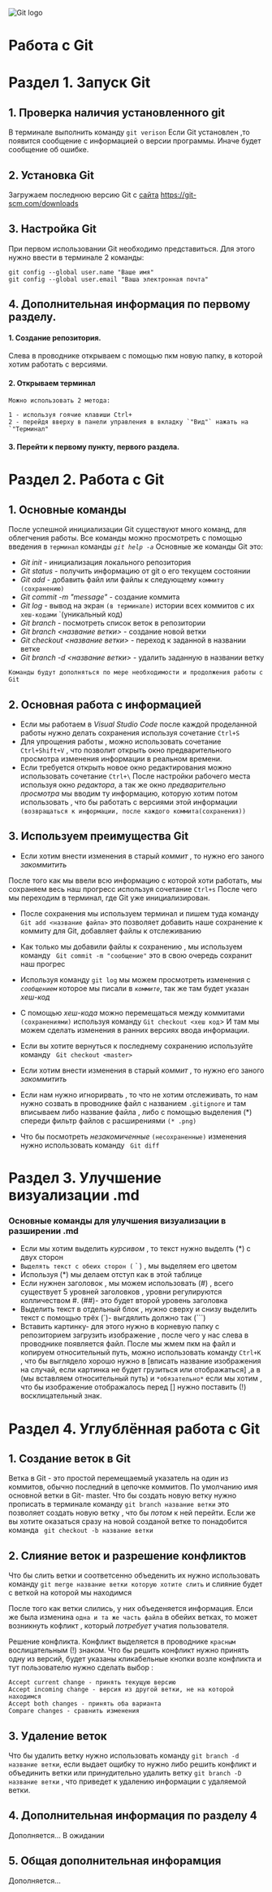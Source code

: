 ![Git logo](Логотип-removebg-preview.png)
# Работа с Git

#  Раздел 1. Запуск Git
## 1. Проверка наличия установленного git

В терминале выполнить команду `git verison`
Если Git установлен ,то появится сообщение с информацией о версии программы. Иначе будет сообщение об ошибке.

## 2. Установка Git
Загружаем последнюю версию Git с [сайта](https://git-scm.com/downloads) https://git-scm.com/downloads

## 3.  Настройка Git 
При первом использовании Git необходимо представиться. Для этого нужно ввести в терминале 2 команды: 
```
git config --global user.name "Ваше имя"
git config --global user.email "Ваша электронная почта"
```

## 4. Дополнительная информация по первому разделу. 

#### 1. Создание репозитория.
Слева в проводнике открываем с помощью пкм новую папку, в которой хотим работать с версиями. 

#### 2. Открываем терминал 
`Можно использовать 2 метода:`
```
1 - используя гоячие клавиши Сtrl+
2 - перейдя вверху в панели управления в вкладку `"Вид"` нажать на `"Терминал" 
```
#### 3. Перейти к первому пункту, первого раздела.

#  Раздел 2. Работа с Git
## 1. Основные команды
После успешной инициализации Git существуют много команд, для облегчения работы. Все команды можно просмотреть с помощью введения в `терминал` команды *`git help -a`*
Основные же команды Git  это:
* *Git init* - инициализация локального репозитория
* *Git status* - получить информацию от git о его текущем состоянии
* *Git add* - добавить файл или файлы к следующему `коммиту` `(сохранению)`
* *Git commit -m "message"* - создание коммита 
* *Git log* - вывод на экран `(в терминале)` истории всех коммитов с их `хеш-кодами` `(уникальный код)
* *Git branch* - посмотреть список веток в репозитории
* *Git branch <название ветки>* - создание новой ветки
* *Git checkout <название ветки>* - переход к заданной в названии ветке
* *Git branch -d <название ветки>* - удалить заданную в названии ветку

```
Команды будут дополняться по мере необходимости и продолжения работы с Git 
```
## 2. Основная работа c информацией 
* Если мы работаем в *Visual Studio Code* после каждой проделанной работы нужно делать сохранения используя сочетание `Ctrl+S` 
* Для упрощения работы , можно использовать сочетаниe `Ctrl+Shift+V` , что позволит открыть окно предварительного просмотра изменения информации в реальном времени.
* Если требуется открыть новое окно редактирования можно использовать сочетание `Ctrl+\`
После настройки рабочего места используя окно *редактора*, а так же окно *предварительно просмотра* мы вводим ту информацию, которую хотим потом использовать , что бы работать с версиями этой информации `(возвращаться к информации, после каждого коммита(сохранения))`

## 3. Используем преимущества Git
 * Если хотим внести изменения в старый *коммит* , то нужно его заного *закоммитить*

После того как мы ввели всю информацию с которой хоти работать, мы сохраняем весь наш прогресс используя сочетание `Ctrl+s` 
После чего мы переходим в терминал, где Git уже инициализирован.

 * После сохранения мы используем терминал и пишем туда команду `Git add <название файла>` это позволяет добавить наше сохранение к коммиту для Git, добавляет файлы к отслеживанию
 * Как только мы добавили файлы к сохранению , мы используем команду ` Git commit -m "сообщение"` это в свою очередь сохранит наш прогрес 
 * Используя команду `git log` мы можем просмотреть изменения с *`сообщением`* которое мы писали в *`коммите`*, так же там будет указан *хеш-код*
 * С помощью *хеш-кода* можно перемещаться между коммитами `(сохранениями)` используя команду `Git checkout <хеш код`>
И там мы можем сделать изменения в ранних версиях ввода информации.
 * Если вы хотите вернуться к последнему сохранению используйте команду  ` Git checkout <master>`
 * Если хотим внести изменения в старый *коммит* , то нужно его заного *закоммитить*

* Если нам нужно игнорирвать , то что не хотим отслеживать, то нам нужно созвать в проводнике файл с названием `.gitignore` и там вписываем либо название файла , либо с помощью выделения (*) спереди фильтр файлов с расширениями `(* .png)`
* Что бы посмотреть *незакомиченные* `(несохраненные)` изменения нужно использовать команду ` Git diff`



# Раздел 3. Улучшение визуализации .md
### Основные команды для улучшения визуализации в разширении .md 
* Если мы хотим выделить *курсивом* , то текст нужно выделть (*) с двух сторон
* `Выделять текст с обеих сторон (` ` )  , мы  выделяем его цветом
* Используя (*) мы делаем отступ как в этой таблице
* Если нужнен заголовок , мы можем использовать (#) , всего существует 5 уровней заголовков , уровни регулируются колличеством #. (##)- это будет второй уровень заголовка
* Выделить текст в отдельный блок , нужно сверху и снизу выделить текст с помощью трёх (`)- выгдялить должно так (```)
* Вставить картинку- для этого нужно в корневую папку с репозиторием загрузить изображение , после чего у нас слева в проводнике появляется файл. После мы жмем пкм на файл и копируем относительный путь, можно использовать команду `Ctrl+K` , что бы выглядело хорошо нужно   в [вписать название изображения на случай, если картинка не будет грузиться или отображаться] ,а в (мы вставляем относительный путь) и `*обязательно*` если мы хотим , что бы изображение отображалось перед [] нужно поставить (!) восклицательный знак.

# Раздел 4. Углублённая работа с Git
## 1. Создание веток в Git
Ветка в Git - это простой перемещаемый указатель на один из коммитов, обычно последний в цепочке коммитов. По умолчанию имя основной ветки в Git- master.
Что бы создать новую ветку нужно прописать в терминале команду `git branch название ветки` это позволяет создать новую ветку , что бы *потом* к ней перейти. 
Если же вы хотите оказаться сразу на новой созданой ветке то понадобится команда ` git checkout -b название ветки` 

## 2. Слияние веток и разрешение конфликтов

Что бы слить ветки и соответсенно объеденить их нужно использовать команду `git merge название ветки которую хотите слить` и слияние будет с веткой на которой мы находимся 

После того как ветки слились, у них объеденяется информация. Елси же была изменина `одна и та же часть файла` в обейих ветках, то может возникнуть кофликт , который *потребует* учатия пользователя. 


Решение конфликта. Конфликт выделяется в проводнике `красным` вослицательным (!) знаком. 
Что бы решить конфликт нужно принять одну из версий, будет указаны кликабельные кнопки возле конфликта и тут пользователю нужно сделать выбор :
``` 
Accept current change - принять текущую версию
Accept incoming change - версия из другой ветки, не на которой находимся
Accept both changes - принять оба варианта
Compare changes - сравнить изменения
``` 
## 3. Удаление веток
Что бы удалить ветку нужно использовать команду ` git branch -d название ветки `, если выдает ощибку то нужно либо решить конфликт и объединить ветки или принудительно удалить ветку `git branch -D название ветки` , что приведет к удалению информации с удаляемой ветки.

## 4. Дополнительная информация по разделу 4

Дополняется...
В ожидании

## 5. Общая дополнительная инфорамция

Дополняется...